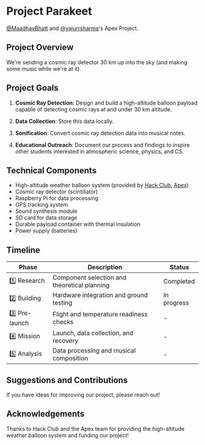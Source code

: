 # Project Parakeet

[@MaadhavBhatt](https://github.com/MaadhavBhatt) and [@yajurrsharma](https://github.com/yajurrsharma)'s Apex Project.

## Project Overview
We're sending a cosmic ray detector 30 km up into the sky (and making some music while we're at it).

## Project Goals

1. **Cosmic Ray Detection**: Design and build a high-altitude balloon payload capable of detecting cosmic rays at and under 30 km altitude.

2. **Data Collection**: Store this data locally.
   
3. **Sonification**: Convert cosmic ray detection data into musical notes.

4. **Educational Outreach**: Document our process and findings to inspire other students interested in atmospheric science, physics, and CS.

## Technical Components

- High-altitude weather balloon system (provided by [Hack Club](https://hackclub.com), [Apex](https://apex.hackclub.com/))
- Cosmic ray detector (scintillator)
- Raspberry Pi for data processing
- GPS tracking system
- Sound synthesis module
- SD card for data storage
- Durable payload container with thermal insulation
- Power supply (batteries)

## Timeline

| Phase | Description | Status |
|-------|-------------|--------|
| 1️⃣ Research | Component selection and theoretical planning | Completed |
| 2️⃣ Building | Hardware integration and ground testing | In progress |
| 3️⃣ Pre-launch | Flight and temperature readiness checks | - |
| 4️⃣ Mission | Launch, data collection, and recovery | - |
| 5️⃣ Analysis | Data processing and musical composition | - |

## Suggestions and Contributions
If you have ideas for improving our project, please reach out!

## Acknowledgements
Thanks to Hack Club and the Apex team for providing the high-altitude weather balloon system and funding our project!
